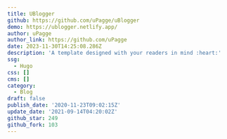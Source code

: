 ```yaml
---
title: UBlogger
github: https://github.com/uPagge/uBlogger
demo: https://ublogger.netlify.app/
author: uPagge
author_link: https://github.com/uPagge
date: 2023-11-30T14:25:08.286Z
description: 'A template designed with your readers in mind :heart:'
ssg:
  - Hugo
css: []
cms: []
category:
  - Blog
draft: false
publish_date: '2020-11-23T09:02:15Z'
update_date: '2021-09-14T04:20:02Z'
github_star: 249
github_fork: 103
---
```

